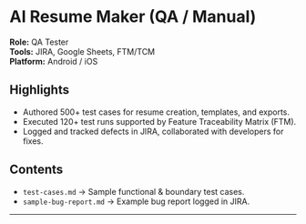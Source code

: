 # AI Resume Maker (QA / Manual)

**Role:** QA Tester  
**Tools:** JIRA, Google Sheets, FTM/TCM  
**Platform:** Android / iOS  

## Highlights
- Authored 500+ test cases for resume creation, templates, and exports.  
- Executed 120+ test runs supported by Feature Traceability Matrix (FTM).  
- Logged and tracked defects in JIRA, collaborated with developers for fixes.  

## Contents
- `test-cases.md` → Sample functional & boundary test cases.  
- `sample-bug-report.md` → Example bug report logged in JIRA.  
---
